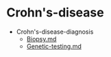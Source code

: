 
# Crohn's-disease

- Crohn's-disease-diagnosis
  - [Biopsy.md](./Biopsy.md)
  - [Genetic-testing.md](./Genetic-testing.md)

